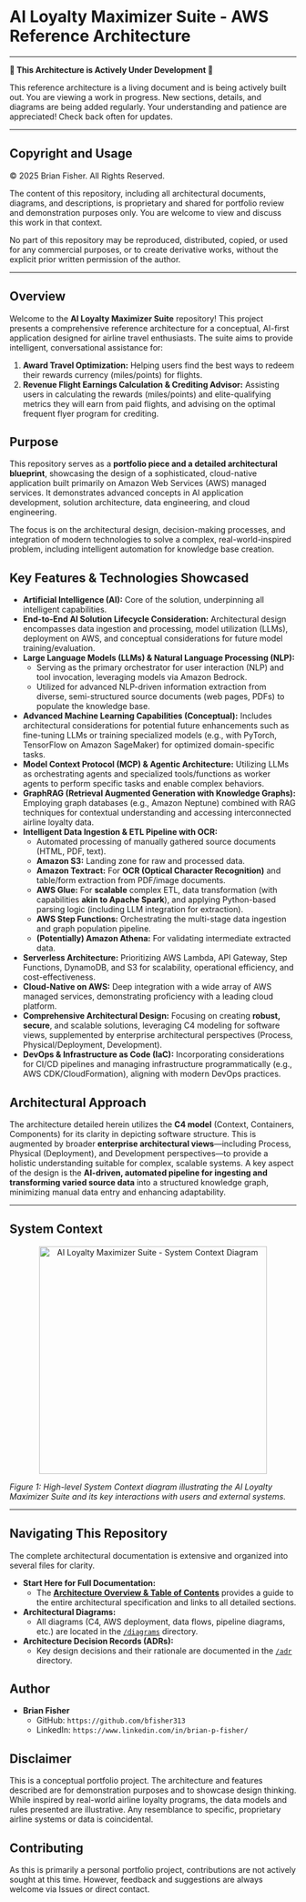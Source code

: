 # AI Loyalty Maximizer Suite - AWS Reference Architecture

---

**🚧 This Architecture is Actively Under Development 🚧**

This reference architecture is a living document and is being actively built out. You are viewing a work in progress. New sections, details, and diagrams are being added regularly. Your understanding and patience are appreciated! Check back often for updates.

---

## Copyright and Usage

© 2025 Brian Fisher. All Rights Reserved.

The content of this repository, including all architectural documents, diagrams, and descriptions, is proprietary and shared for portfolio review and demonstration purposes only. You are welcome to view and discuss this work in that context.

No part of this repository may be reproduced, distributed, copied, or used for any commercial purposes, or to create derivative works, without the explicit prior written permission of the author.

---

## Overview

Welcome to the **AI Loyalty Maximizer Suite** repository! This project presents a comprehensive reference architecture for a conceptual, AI-first application designed for airline travel enthusiasts. The suite aims to provide intelligent, conversational assistance for:

1.  **Award Travel Optimization:** Helping users find the best ways to redeem their rewards currency (miles/points) for flights.
2.  **Revenue Flight Earnings Calculation & Crediting Advisor:** Assisting users in calculating the rewards (miles/points) and elite-qualifying metrics they will earn from paid flights, and advising on the optimal frequent flyer program for crediting.

## Purpose

This repository serves as a **portfolio piece and a detailed architectural blueprint**, showcasing the design of a sophisticated, cloud-native application built primarily on Amazon Web Services (AWS) managed services. It demonstrates advanced concepts in AI application development, solution architecture, data engineering, and cloud engineering.

The focus is on the architectural design, decision-making processes, and integration of modern technologies to solve a complex, real-world-inspired problem, including intelligent automation for knowledge base creation.

## Key Features & Technologies Showcased

* **Artificial Intelligence (AI):** Core of the solution, underpinning all intelligent capabilities.
* **End-to-End AI Solution Lifecycle Consideration:** Architectural design encompasses data ingestion and processing, model utilization (LLMs), deployment on AWS, and conceptual considerations for future model training/evaluation.
* **Large Language Models (LLMs) & Natural Language Processing (NLP):**
  * Serving as the primary orchestrator for user interaction (NLP) and tool invocation, leveraging models via Amazon Bedrock.
  * Utilized for advanced NLP-driven information extraction from diverse, semi-structured source documents (web pages, PDFs) to populate the knowledge base.
* **Advanced Machine Learning Capabilities (Conceptual):** Includes architectural considerations for potential future enhancements such as fine-tuning LLMs or training specialized models (e.g., with PyTorch, TensorFlow on Amazon SageMaker) for optimized domain-specific tasks.
* **Model Context Protocol (MCP) & Agentic Architecture:** Utilizing LLMs as orchestrating agents and specialized tools/functions as worker agents to perform specific tasks and enable complex behaviors.
* **GraphRAG (Retrieval Augmented Generation with Knowledge Graphs):** Employing graph databases (e.g., Amazon Neptune) combined with RAG techniques for contextual understanding and accessing interconnected airline loyalty data.
* **Intelligent Data Ingestion & ETL Pipeline with OCR:**
  * Automated processing of manually gathered source documents (HTML, PDF, text).
  * **Amazon S3:** Landing zone for raw and processed data.
  * **Amazon Textract:** For **OCR (Optical Character Recognition)** and table/form extraction from PDF/image documents.
  * **AWS Glue:** For **scalable** complex ETL, data transformation (with capabilities **akin to Apache Spark**), and applying Python-based parsing logic (including LLM integration for extraction).
  * **AWS Step Functions:** Orchestrating the multi-stage data ingestion and graph population pipeline.
  * **(Potentially) Amazon Athena:** For validating intermediate extracted data.
* **Serverless Architecture:** Prioritizing AWS Lambda, API Gateway, Step Functions, DynamoDB, and S3 for scalability, operational efficiency, and cost-effectiveness.
* **Cloud-Native on AWS:** Deep integration with a wide array of AWS managed services, demonstrating proficiency with a leading cloud platform.
* **Comprehensive Architectural Design:** Focusing on creating **robust, secure**, and scalable solutions, leveraging C4 modeling for software views, supplemented by enterprise architectural perspectives (Process, Physical/Deployment, Development).
* **DevOps & Infrastructure as Code (IaC):** Incorporating considerations for CI/CD pipelines and managing infrastructure programmatically (e.g., AWS CDK/CloudFormation), aligning with modern DevOps practices.

## Architectural Approach

The architecture detailed herein utilizes the **C4 model** (Context, Containers, Components) for its clarity in depicting software structure. This is augmented by broader **enterprise architectural views**—including Process, Physical (Deployment), and Development perspectives—to provide a holistic understanding suitable for complex, scalable systems. A key aspect of the design is the **AI-driven, automated pipeline for ingesting and transforming varied source data** into a structured knowledge graph, minimizing manual data entry and enhancing adaptability.

---

## System Context

<p align="center">
  <img src="./diagrams/system_context_c4_high_level.png" alt="AI Loyalty Maximizer Suite - System Context Diagram" width="400">
</p>

*Figure 1: High-level System Context diagram illustrating the AI Loyalty Maximizer Suite and its key interactions with users and external systems.*

---

## Navigating This Repository

The complete architectural documentation is extensive and organized into several files for clarity.

* **Start Here for Full Documentation:**
  * The **[Architecture Overview & Table of Contents](./docs/00_ARCHITECTURE_OVERVIEW.md)** provides a guide to the entire architectural specification and links to all detailed sections.
* **Architectural Diagrams:**
  * All diagrams (C4, AWS deployment, data flows, pipeline diagrams, etc.) are located in the [`/diagrams`](./diagrams) directory.
* **Architecture Decision Records (ADRs):**
  * Key design decisions and their rationale are documented in the [`/adr`](./adr) directory.

## Author

* **Brian Fisher**
    * GitHub: `https://github.com/bfisher313`
    * LinkedIn: `https://www.linkedin.com/in/brian-p-fisher/`

## Disclaimer

This is a conceptual portfolio project. The architecture and features described are for demonstration purposes and to showcase design thinking. While inspired by real-world airline loyalty programs, the data models and rules presented are illustrative. Any resemblance to specific, proprietary airline systems or data is coincidental.

## Contributing

As this is primarily a personal portfolio project, contributions are not actively sought at this time. However, feedback and suggestions are always welcome via Issues or direct contact.

